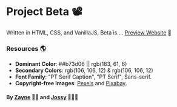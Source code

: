 # Project Beta 📽️

Written in HTML, CSS, and VanillaJS, Beta is....
[Preview Website](https://buildbeta.netlify.app) 🔗




### Resources 🌎
* **Dominant Color**: ##b73d06 || rgb(183, 61, 6)
* **Secondary Colors**: rgb(106, 106, 12) & rgb(106, 106, 12)
* **Font Family**: "PT Serif Caption", "PT Serif", Sans-serif.
* **Copyright-free Images**: [Pexels](https://pexels.com) and [Pixabay](https://pixabay.com).


#### By [Zayne](https://github.com/Tijani-zainab) 👧🏾 and [Jossy](https://github.com/giwajossy) 👨🏾‍🦱
